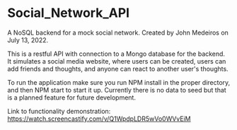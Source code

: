 # Social_Network_API
A NoSQL backend for a mock social network. Created by John Medeiros on July 13, 2022.

This is a restful API with connection to a Mongo database for the backend. It simulates a social media website, where users can be created, users can add friends and thoughts, and anyone can react to another user's thoughts.

To run the application make sure you run NPM install in the proper directory, and then NPM start to start it up. Currently there is no data to seed but that is a planned feature for future development.

Link to functionality demonstration: https://watch.screencastify.com/v/Q1WpdpLDR5wVo0WVvEiM 
